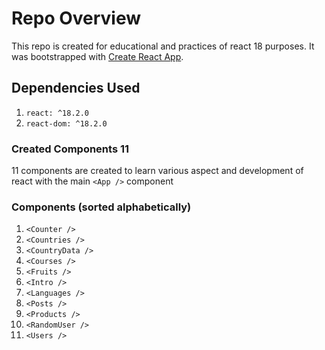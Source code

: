 # Repo Overview

This repo is created for educational and practices of react 18 purposes. It was bootstrapped with [Create React App](https://github.com/facebook/create-react-app).

## Dependencies Used

1. ```react: ^18.2.0```
2. ```react-dom: ^18.2.0```

### Created Components 11

11 components are created to learn various aspect and development of react with the main ```<App />``` component

### Components (sorted alphabetically)

1. ```<Counter />```
2. ```<Countries />```
3. ```<CountryData />```
4. ```<Courses />```
5. ```<Fruits />```
6. ```<Intro />```
7. ```<Languages />```
8. ```<Posts />```
9. ```<Products />```
10. ```<RandomUser />```
11. ```<Users />```
